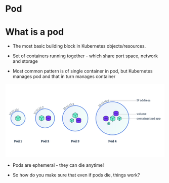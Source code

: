 # Pod

# What is a pod

- The most basic building block in Kubernetes objects/resources.

- Set of containers running together - which share port space, network and storage

- Most common pattern is of single container in pod, but Kubernetes manages pod and that in turn manages container

![pod](./static/pods.png)


- Pods are ephemeral - they can die anytime!

- So how do you make sure that even if pods die, things work?